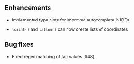 ## Enhancements

- Implemented type hints for improved autocomplete in IDEs

- `lonlat()` and `latlon()` can now create lists of coordinates

## Bug fixes

- Fixed regex matching of tag values (#48)

